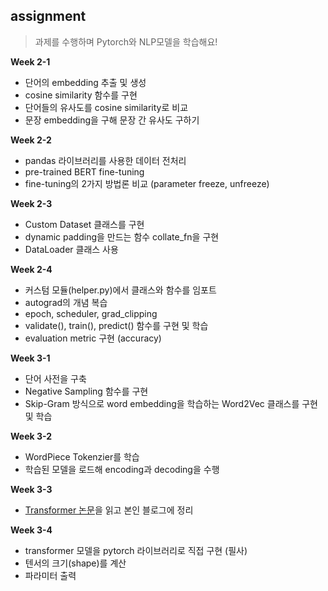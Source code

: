 ## assignment  
> 과제를 수행하며 Pytorch와 NLP모델을 학습해요!

**Week 2-1**
* 단어의 embedding 추출 및 생성
* cosine similarity 함수를 구현
* 단어들의 유사도를 cosine similarity로 비교
* 문장 embedding을 구해 문장 간 유사도 구하기

**Week 2-2**
* pandas 라이브러리를 사용한 데이터 전처리
* pre-trained BERT fine-tuning
* fine-tuning의 2가지 방법론 비교 (parameter freeze, unfreeze)

**Week 2-3**
* Custom Dataset 클래스를 구현
* dynamic padding을 만드는 함수 collate_fn을 구현
* DataLoader 클래스 사용

**Week 2-4**
* 커스텀 모듈(helper.py)에서 클래스와 함수를 임포트
* autograd의 개념 복습
* epoch, scheduler, grad_clipping
* validate(), train(), predict() 함수를 구현 및 학습
* evaluation metric 구현 (accuracy)

**Week 3-1**
* 단어 사전을 구축
* Negative Sampling 함수를 구현
* Skip-Gram 방식으로 word embedding을 학습하는 Word2Vec 클래스를 구현 및 학습

**Week 3-2**
* WordPiece Tokenzier를 학습
* 학습된 모델을 로드해 encoding과 decoding을 수행

**Week 3-3**
* [Transformer 논문](https://arxiv.org/pdf/1706.03762.pdf)을 읽고 본인 블로그에 정리

**Week 3-4**
* transformer 모델을 pytorch 라이브러리로 직접 구현 (필사)
* 텐서의 크기(shape)를 계산
* 파라미터 출력

